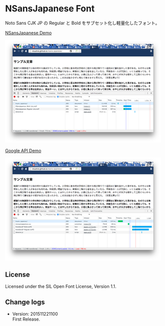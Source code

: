 # NSansJapanese Font

Noto Sans CJK JP の Regular と Bold をサブセット化し軽量化したフォント。

[NSansJapanese Demo](http://visualive.github.io/nsans-japanese/)  

![NSansJapanese を使用した例](./screenshot-1.png)

[Google API Demo](http://visualive.github.io/nsans-japanese/google-cdn.html)

![Google API を使用した例](./screenshot-2.png)

## License

Licensed under the SIL Open Font License, Version 1.1.

## Change logs
* Version: 201511221100  
First Release.
